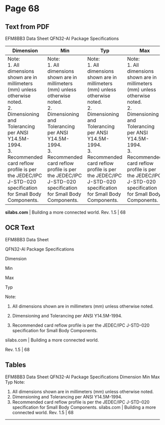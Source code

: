 # Page 68

## Text from PDF

EFM8BB3 Data Sheet
QFN32-AI Package Specifications

|Dimension|Min|Typ|Max|
|---|---|---|---|
|Note:<br>1. All dimensions shown are in millimeters (mm) unless otherwise noted.<br>2. Dimensioning and Tolerancing per ANSI Y14.5M-1994.<br>3. Recommended card reflow profile is per the JEDEC/IPC J-STD-020 specification for Small Body Components.|Note:<br>1. All dimensions shown are in millimeters (mm) unless otherwise noted.<br>2. Dimensioning and Tolerancing per ANSI Y14.5M-1994.<br>3. Recommended card reflow profile is per the JEDEC/IPC J-STD-020 specification for Small Body Components.|Note:<br>1. All dimensions shown are in millimeters (mm) unless otherwise noted.<br>2. Dimensioning and Tolerancing per ANSI Y14.5M-1994.<br>3. Recommended card reflow profile is per the JEDEC/IPC J-STD-020 specification for Small Body Components.|Note:<br>1. All dimensions shown are in millimeters (mm) unless otherwise noted.<br>2. Dimensioning and Tolerancing per ANSI Y14.5M-1994.<br>3. Recommended card reflow profile is per the JEDEC/IPC J-STD-020 specification for Small Body Components.|



**silabs.com** | Building a more connected world. Rev. 1.5 | 68



## OCR Text

EFM8BB3 Data Sheet

QFN32-Al Package Specifications

Dimension

Min

Max

Typ

Note:

1. All dimensions shown are in millimeters (mm) unless otherwise noted.

2. Dimensioning and Tolerancing per ANSI Y14.5M-1994.

3. Recommended card reflow profile is per the JEDEC/IPC J-STD-020 specification for Small Body Components.

silabs.com | Building a more connected world.

Rev. 1.5 | 68

## Tables

EFM8BB3 Data Sheet
QFN32-Al Package Specifications
Dimension Min Max Typ
Note:
1. All dimensions shown are in millimeters (mm) unless otherwise noted.
2. Dimensioning and Tolerancing per ANSI Y14.5M-1994.
3. Recommended card reflow profile is per the JEDEC/IPC J-STD-020 specification for Small Body Components.
silabs.com | Building a more connected world. Rev. 1.5 | 68


---


